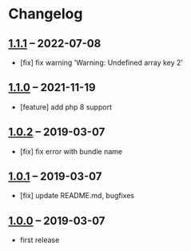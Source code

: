 # Changelog

## [1.1.1](https://github.com/contao-themes-net/material-icons-inserttag/tree/1.1.1) – 2022-07-08

- [fix] fix warning 'Warning: Undefined array key 2'

## [1.1.0](https://github.com/contao-themes-net/material-icons-inserttag/tree/1.0.2) – 2021-11-19

- [feature] add php 8 support

## [1.0.2](https://github.com/contao-themes-net/material-icons-inserttag/tree/1.0.2) – 2019-03-07

- [fix] fix error with bundle name

## [1.0.1](https://github.com/contao-themes-net/material-icons-inserttag/tree/1.0.1) – 2019-03-07

- [fix] update README.md, bugfixes

## [1.0.0](https://github.com/contao-themes-net/material-icons-inserttag/tree/1.0.0) – 2019-03-07

- first release
